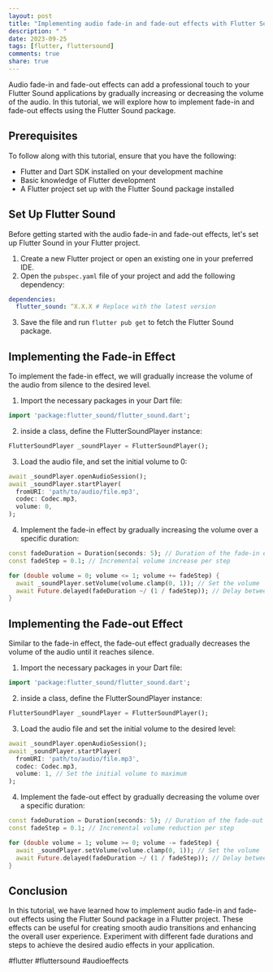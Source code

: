 ```yaml
---
layout: post
title: "Implementing audio fade-in and fade-out effects with Flutter Sound"
description: " "
date: 2023-09-25
tags: [flutter, fluttersound]
comments: true
share: true
---
```


Audio fade-in and fade-out effects can add a professional touch to your Flutter Sound applications by gradually increasing or decreasing the volume of the audio. In this tutorial, we will explore how to implement fade-in and fade-out effects using the Flutter Sound package.

## Prerequisites

To follow along with this tutorial, ensure that you have the following:

- Flutter and Dart SDK installed on your development machine
- Basic knowledge of Flutter development
- A Flutter project set up with the Flutter Sound package installed

## Set Up Flutter Sound

Before getting started with the audio fade-in and fade-out effects, let's set up Flutter Sound in your Flutter project.

1. Create a new Flutter project or open an existing one in your preferred IDE.
2. Open the `pubspec.yaml` file of your project and add the following dependency:

```yaml
dependencies:
  flutter_sound: ^X.X.X # Replace with the latest version
```

3. Save the file and run `flutter pub get` to fetch the Flutter Sound package.

## Implementing the Fade-in Effect

To implement the fade-in effect, we will gradually increase the volume of the audio from silence to the desired level.

1. Import the necessary packages in your Dart file:

```dart
import 'package:flutter_sound/flutter_sound.dart';
```

2. inside a class, define the FlutterSoundPlayer instance:

```dart
FlutterSoundPlayer _soundPlayer = FlutterSoundPlayer();
```

3. Load the audio file, and set the initial volume to 0:

```dart
await _soundPlayer.openAudioSession();
await _soundPlayer.startPlayer(
  fromURI: 'path/to/audio/file.mp3',
  codec: Codec.mp3,
  volume: 0,
);
```

4. Implement the fade-in effect by gradually increasing the volume over a specific duration:

```dart
const fadeDuration = Duration(seconds: 5); // Duration of the fade-in effect
const fadeStep = 0.1; // Incremental volume increase per step

for (double volume = 0; volume <= 1; volume += fadeStep) {
  await _soundPlayer.setVolume(volume.clamp(0, 1)); // Set the volume
  await Future.delayed(fadeDuration ~/ (1 / fadeStep)); // Delay between each volume change
}
```

## Implementing the Fade-out Effect

Similar to the fade-in effect, the fade-out effect gradually decreases the volume of the audio until it reaches silence.

1. Import the necessary packages in your Dart file:

```dart
import 'package:flutter_sound/flutter_sound.dart';
```

2. inside a class, define the FlutterSoundPlayer instance:

```dart
FlutterSoundPlayer _soundPlayer = FlutterSoundPlayer();
```

3. Load the audio file and set the initial volume to the desired level:

```dart
await _soundPlayer.openAudioSession();
await _soundPlayer.startPlayer(
  fromURI: 'path/to/audio/file.mp3',
  codec: Codec.mp3,
  volume: 1, // Set the initial volume to maximum
);
```

4. Implement the fade-out effect by gradually decreasing the volume over a specific duration:

```dart
const fadeDuration = Duration(seconds: 5); // Duration of the fade-out effect
const fadeStep = 0.1; // Incremental volume reduction per step

for (double volume = 1; volume >= 0; volume -= fadeStep) {
  await _soundPlayer.setVolume(volume.clamp(0, 1)); // Set the volume
  await Future.delayed(fadeDuration ~/ (1 / fadeStep)); // Delay between each volume change
}
```

## Conclusion

In this tutorial, we have learned how to implement audio fade-in and fade-out effects using the Flutter Sound package in a Flutter project. These effects can be useful for creating smooth audio transitions and enhancing the overall user experience. Experiment with different fade durations and steps to achieve the desired audio effects in your application.

#flutter #fluttersound #audioeffects